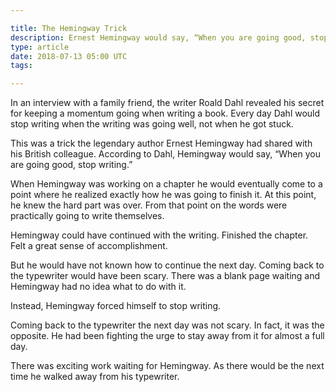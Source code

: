```yaml
---

title: The Hemingway Trick
description: Ernest Hemingway would say, “When you are going good, stop writing.”
type: article
date: 2018-07-13 05:00 UTC
tags:

---
```


In an interview with a family friend, the writer Roald Dahl revealed his secret for keeping a momentum going when writing a book. Every day Dahl would stop writing when the writing was going well, not when he got stuck.

This was a trick the legendary author Ernest Hemingway had shared with his British colleague. According to Dahl, Hemingway would say, “When you are going good, stop writing.”

When Hemingway was working on a chapter he would eventually come to a point where he realized exactly how he was going to finish it. At this point, he knew the hard part was over. From that point on the words were practically going to write themselves.

Hemingway could have continued with the writing. Finished the chapter. Felt a great sense of accomplishment. 

But he would have not known how to continue the next day. Coming back to the typewriter would have been scary. There was a blank page waiting and Hemingway had no idea what to do with it.

Instead, Hemingway forced himself to stop writing. 

Coming back to the typewriter the next day was not scary. In fact, it was the opposite. He had been fighting the urge to stay away from it for almost a full day. 

There was exciting work waiting for Hemingway. As there would be the next time he walked away from his typewriter.
